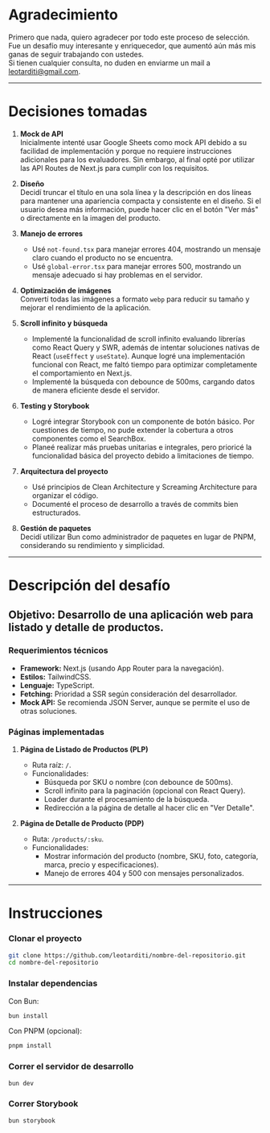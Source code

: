# Agradecimiento

Primero que nada, quiero agradecer por todo este proceso de selección. Fue un desafío muy interesante y enriquecedor, que aumentó aún más mis ganas de seguir trabajando con ustedes.  
Si tienen cualquier consulta, no duden en enviarme un mail a [leotarditi@gmail.com](mailto:leotarditi@gmail.com).

---

# Decisiones tomadas

1. **Mock de API**  
   Inicialmente intenté usar Google Sheets como mock API debido a su facilidad de implementación y porque no requiere instrucciones adicionales para los evaluadores. Sin embargo, al final opté por utilizar las API Routes de Next.js para cumplir con los requisitos.

2. **Diseño**  
   Decidí truncar el título en una sola línea y la descripción en dos líneas para mantener una apariencia compacta y consistente en el diseño. Si el usuario desea más información, puede hacer clic en el botón "Ver más" o directamente en la imagen del producto.

3. **Manejo de errores**

   - Usé `not-found.tsx` para manejar errores 404, mostrando un mensaje claro cuando el producto no se encuentra.
   - Usé `global-error.tsx` para manejar errores 500, mostrando un mensaje adecuado si hay problemas en el servidor.

4. **Optimización de imágenes**  
   Convertí todas las imágenes a formato `webp` para reducir su tamaño y mejorar el rendimiento de la aplicación.

5. **Scroll infinito y búsqueda**

   - Implementé la funcionalidad de scroll infinito evaluando librerías como React Query y SWR, además de intentar soluciones nativas de React (`useEffect` y `useState`). Aunque logré una implementación funcional con React, me faltó tiempo para optimizar completamente el comportamiento en Next.js.
   - Implementé la búsqueda con debounce de 500ms, cargando datos de manera eficiente desde el servidor.

6. **Testing y Storybook**

   - Logré integrar Storybook con un componente de botón básico. Por cuestiones de tiempo, no pude extender la cobertura a otros componentes como el SearchBox.
   - Planeé realizar más pruebas unitarias e integrales, pero prioricé la funcionalidad básica del proyecto debido a limitaciones de tiempo.

7. **Arquitectura del proyecto**

   - Usé principios de Clean Architecture y Screaming Architecture para organizar el código.
   - Documenté el proceso de desarrollo a través de commits bien estructurados.

8. **Gestión de paquetes**  
   Decidí utilizar Bun como administrador de paquetes en lugar de PNPM, considerando su rendimiento y simplicidad.

---

# Descripción del desafío

## Objetivo: Desarrollo de una aplicación web para listado y detalle de productos.

### Requerimientos técnicos

- **Framework:** Next.js (usando App Router para la navegación).
- **Estilos:** TailwindCSS.
- **Lenguaje:** TypeScript.
- **Fetching:** Prioridad a SSR según consideración del desarrollador.
- **Mock API:** Se recomienda JSON Server, aunque se permite el uso de otras soluciones.

### Páginas implementadas

1. **Página de Listado de Productos (PLP)**

   - Ruta raíz: `/`.
   - Funcionalidades:
     - Búsqueda por SKU o nombre (con debounce de 500ms).
     - Scroll infinito para la paginación (opcional con React Query).
     - Loader durante el procesamiento de la búsqueda.
     - Redirección a la página de detalle al hacer clic en "Ver Detalle".

2. **Página de Detalle de Producto (PDP)**
   - Ruta: `/products/:sku`.
   - Funcionalidades:
     - Mostrar información del producto (nombre, SKU, foto, categoría, marca, precio y especificaciones).
     - Manejo de errores 404 y 500 con mensajes personalizados.

---

# Instrucciones

### Clonar el proyecto

```bash
git clone https://github.com/leotarditi/nombre-del-repositorio.git
cd nombre-del-repositorio
```

### Instalar dependencias

Con Bun:

```bash
bun install
```

Con PNPM (opcional):

```bash
pnpm install
```

### Correr el servidor de desarrollo

```bash
bun dev
```

### Correr Storybook

```bash
bun storybook
```
